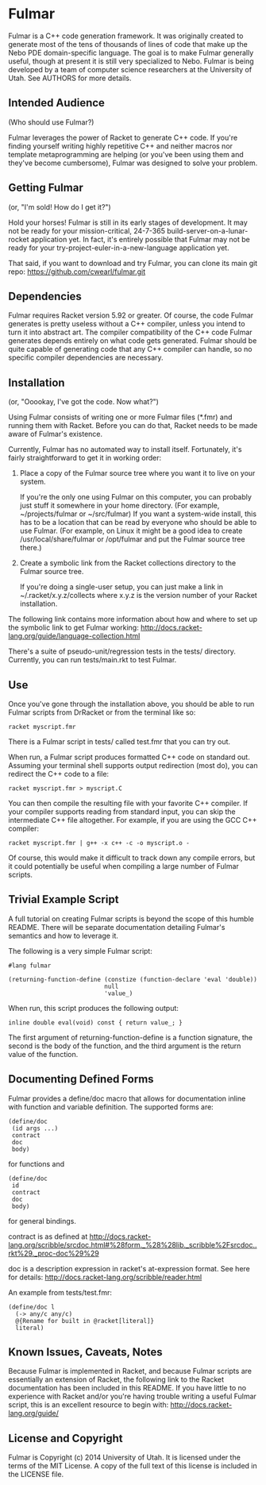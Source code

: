 Fulmar
======

Fulmar is a C++ code generation framework. It was originally created to generate most of the tens of thousands of lines of code that make up the Nebo PDE domain-specific language.
The goal is to make Fulmar generally useful, though at present it is still very specialized to Nebo.
Fulmar is being developed by a team of computer science researchers at the University of Utah. See AUTHORS for more details.

Intended Audience
-----------------

(Who should use Fulmar?)

Fulmar leverages the power of Racket to generate C++ code. If you're finding yourself writing highly repetitive C++ and neither macros nor template metaprogramming are helping (or you've been using them and they've become cumbersome), Fulmar was designed to solve your problem.

Getting Fulmar
--------------

(or, "I'm sold! How do I get it?")

Hold your horses! Fulmar is still in its early stages of development. It may not be ready for your mission-critical, 24-7-365 build-server-on-a-lunar-rocket application yet. In fact, it's entirely possible that Fulmar may not be ready for your try-project-euler-in-a-new-language application yet.

That said, if you want to download and try Fulmar, you can clone its main git repo:
https://github.com/cwearl/fulmar.git

Dependencies
------------

Fulmar requires Racket version 5.92 or greater.
Of course, the code Fulmar generates is pretty useless without a C++ compiler, unless you intend to turn it into abstract art.
The compiler compatibility of the C++ code Fulmar generates depends entirely on what code gets generated. Fulmar should be quite capable of generating code that any C++ compiler can handle, so no specific compiler dependencies are necessary.

Installation
------------

(or, "Ooookay, I've got the code. Now what?")

Using Fulmar consists of writing one or more Fulmar files (\*.fmr) and running them with Racket. Before you can do that, Racket needs to be made aware of Fulmar's existence.

Currently, Fulmar has no automated way to install itself. Fortunately, it's fairly straightforward to get it in working order:

 1. Place a copy of the Fulmar source tree where you want it to live on your system.

    If you're the only one using Fulmar on this computer, you can probably just stuff it somewhere in your home directory. (For example, ~/projects/fulmar or ~/src/fulmar)
    If you want a system-wide install, this has to be a location that can be read by everyone who should be able to use Fulmar. (For example, on Linux it might be a good idea to create /usr/local/share/fulmar or /opt/fulmar and put the Fulmar source tree there.)

 2. Create a symbolic link from the Racket collections directory to the Fulmar source tree.

    If you're doing a single-user setup, you can just make a link in ~/.racket/x.y.z/collects where x.y.z is the version number of your Racket installation.

The following link contains more information about how and where to set up the symbolic link to get Fulmar working:
http://docs.racket-lang.org/guide/language-collection.html

There's a suite of pseudo-unit/regression tests in the tests/ directory. Currently, you can run tests/main.rkt to test Fulmar.

Use
---

Once you've gone through the installation above, you should be able to run Fulmar scripts from DrRacket or from the terminal like so:

    racket myscript.fmr

There is a Fulmar script in tests/ called test.fmr that you can try out.

When run, a Fulmar script produces formatted C++ code on standard out. Assuming your terminal shell supports output redirection (most do), you can redirect the C++ code to a file:

    racket myscript.fmr > myscript.C

You can then compile the resulting file with your favorite C++ compiler. If your compiler supports reading from standard input, you can skip the intermediate C++ file altogether. For example, if you are using the GCC C++ compiler:

    racket myscript.fmr | g++ -x c++ -c -o myscript.o -

Of course, this would make it difficult to track down any compile errors, but it could potentially be useful when compiling a large number of Fulmar scripts.

Trivial Example Script
----------------------

A full tutorial on creating Fulmar scripts is beyond the scope of this humble README. There will be separate documentation detailing Fulmar's semantics and how to leverage it.

The following is a very simple Fulmar script:

    #lang fulmar

    (returning-function-define (constize (function-declare 'eval 'double))
                               null
                               'value_)

When run, this script produces the following output:

    inline double eval(void) const { return value_; }

The first argument of returning-function-define is a function signature, the second is the body of the function, and the third argument is the return value of the function.

Documenting Defined Forms
-------------------------

Fulmar provides a define/doc macro that allows for documentation inline with function and variable definition. The supported forms are:

    (define/doc
     (id args ...)
     contract
     doc
     body)

for functions and

    (define/doc
     id
     contract
     doc
     body)

for general bindings.

contract is as defined at http://docs.racket-lang.org/scribble/srcdoc.html#%28form._%28%28lib._scribble%2Fsrcdoc..rkt%29._proc-doc%29%29

doc is a description expression in racket's at-expression
format. See here for details: http://docs.racket-lang.org/scribble/reader.html

An example from tests/test.fmr:

    (define/doc l
      (-> any/c any/c)
      @{Rename for built in @racket[literal]}
      literal)


Known Issues, Caveats, Notes
----------------------------

Because Fulmar is implemented in Racket, and because Fulmar scripts are essentially an extension of Racket, the following link to the Racket documentation has been included in this README. If you have little to no experience with Racket and/or you're having trouble writing a useful Fulmar script, this is an excellent resource to begin with:
http://docs.racket-lang.org/guide/

License and Copyright
---------------------

Fulmar is Copyright (c) 2014 University of Utah. It is licensed under the terms of the MIT License. A copy of the full text of this license is included in the LICENSE file.
